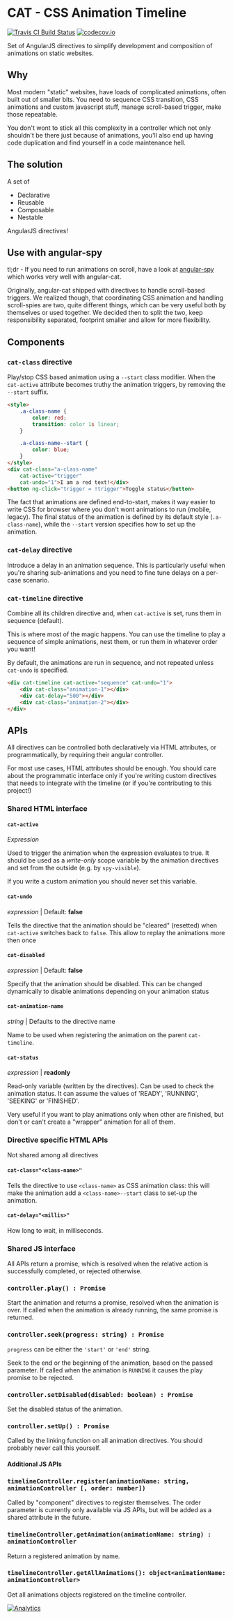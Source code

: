 # CAT - CSS Animation Timeline

[![Travis CI Build Status](https://travis-ci.org/artoale/angular-cat.svg)](https://travis-ci.org/artoale/angular-cat)
[![codecov.io](https://codecov.io/github/artoale/angular-cat/coverage.svg?branch=master)](https://codecov.io/github/artoale/angular-cat?branch=master)

Set of AngularJS directives to simplify development and composition of
animations on static websites.

## Why
Most modern "static" websites, have loads of complicated animations, often built
out of smaller bits.
You need to sequence CSS transition, CSS animations and custom javascript stuff, manage
scroll-based trigger, make those repeatable.

You don't wont to stick all this complexity in a controller which not only shouldn't be there just because of animations,
you'll also end up having code duplication and find yourself in a code maintenance hell.

## The solution

A set of
* Declarative
* Reusable
* Composable
* Nestable

AngularJS directives!

## Use with angular-spy

tl;dr - If you need to run animations on scroll, have a look at
[angular-spy](https://github.com/flea89/angular-spy) which works very well with
angular-cat.

Originally, angular-cat shipped with directives to handle scroll-based triggers.
We realized though, that coordinating CSS animation and handling scroll-spies
are two, quite different things, which can be very useful both by themselves or
used together. We decided then to split the two, keep responsibility separated,
footprint smaller and allow for more flexibility.

## Components

### `cat-class` directive

Play/stop CSS based animation using a `--start` class modifier.
When the `cat-active` attribute becomes truthy the animation triggers,
by removing the `--start` suffix.

```html
<style>
    .a-class-name {
        color: red;
        transition: color 1s linear;
    }

    .a-class-name--start {
        color: blue;
    }
</style>
<div cat-class="a-class-name"
    cat-active="trigger"
    cat-undo="1">I am a red text!</div>
<button ng-click="trigger = !trigger">Toggle status</button>
```

The fact that animations are defined end-to-start, makes it way easier to write CSS
for browser where you don't wont animations to run (mobile, legacy). The final status
of the animation is defined by its default style (`.a-class-name`), while the
`--start` version specifies how to set up the animation.

### `cat-delay` directive

Introduce a delay in an animation sequence. This is particularly useful when you're sharing
sub-animations and you need to fine tune delays on a per-case scenario.


### `cat-timeline` directive

Combine all its children directive and, when `cat-active` is set, runs them in
sequence (default).

This is where most of the magic happens. You can use the timeline to play a sequence
of simple animations, nest them, or run them in whatever order you want!

By default, the animations are run in sequence, and not repeated unless `cat-undo` is specified.

```html
<div cat-timeline cat-active="sequence" cat-undo="1">
    <div cat-class="animation-1"></div>
    <div cat-delay="500"></div>
    <div cat-class="animation-2"></div>
</div>
```


## APIs

All directives can be controlled both declaratively via HTML attributes, or
programmatically, by requiring their angular controller.

For most use cases, HTML attributes should be enough. You should care about the programmatic interface only if
you're writing custom directives that needs to integrate with the timeline (or if you're contributing to this project!)

### Shared HTML interface

#### `cat-active`
*Expression*

Used to trigger the animation when the expression evaluates to true. It should be used as a *write-only* scope variable by the animation directives and set from the outside (e.g. by `spy-visible`).

If you write a custom animation you should never set this variable.

#### `cat-undo`
*expression* |
Default: **false**

Tells the directive that the animation should be "cleared" (resetted) when
`cat-active` switches back to `false`. This allow to replay the animations
more then once

#### `cat-disabled`
*expression* | Default: **false**

Specify that the animation should be disabled. This can be changed dynamically
to disable animations depending on your animation status

#### `cat-animation-name`
*string* | Defaults to the directive name

Name to be used when registering the animation on the parent `cat-timeline`.

#### `cat-status`
*expression* | **readonly**

Read-only variable (written by the directives). Can be used to check the animation
status. It can assume the values of 'READY', 'RUNNING', 'SEEKING' or 'FINISHED'.

Very useful if you want to play animations only when other are finished,
but don't or can't create a "wrapper" animation for all of them.

### Directive specific HTML APIs
Not shared among all directives

#### `cat-class="<class-name>"`
Tells the directive to use `<class-name>` as CSS animation class: this will make the animation
add a `<class-name>--start` class to set-up the animation.

#### `cat-delay="<millis>"`
How long to wait, in milliseconds.

### Shared JS interface

All APIs return a promise, which is resolved when the relative action is
successfully completed, or rejected otherwise.

### `controller.play() : Promise`
Start the animation and returns a promise, resolved when the animation is over.
If called when the animation is already running, the same promise is returned.

### `controller.seek(progress: string) : Promise`

`progress` can be either the `'start'` or `'end'` string.

Seek to the end or the beginning of the animation, based on the passed parameter.
If called when the animation is `RUNNING` it causes the play promise to be rejected.

### `controller.setDisabled(disabled: boolean) : Promise`

Set the disabled status of the animation.

### `controller.setUp() : Promise`

Called by the linking function on all animation directives.
You should probably never call this yourself.

#### Additional JS APIs

### `timelineController.register(animationName: string, animationController [, order: number])`
Called by "component" directives to register themselves. The order parameter is
currently only available via JS APIs, but will be added as a shared attribute in
the future.

### `timelineController.getAnimation(animationName: string) : animationController`

Return a registered animation by name.

### `timelineController.getAllAnimations(): object<animationName: animationController>`

Get all animations objects registered on the timeline controller.



[![Analytics](https://ga-beacon.appspot.com/UA-39387573-2/potato-animation/readme?pixel)](https://github.com/igrigorik/ga-beacon)
